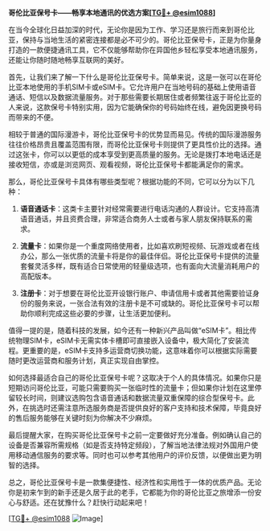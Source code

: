 **哥伦比亚保号卡——畅享本地通讯的优选方案[[TG💪+ @esim1088](https://t.me/s/esim1088)]**

在当今全球化日益加深的时代，无论你是因为工作、学习还是旅行而来到哥伦比亚，保持与当地生活的紧密连接都是必不可少的。哥伦比亚保号卡，正是为你量身打造的一款便捷通讯工具，它不仅能够帮助你在异国他乡轻松享受本地通讯服务，还能让你随时随地畅享互联网的美好。

首先，让我们来了解一下什么是哥伦比亚保号卡。简单来说，这是一张可以在哥伦比亚本地使用的手机SIM卡或eSIM卡。它允许用户在当地号码的基础上使用语音通话、短信以及数据流量服务。对于那些需要长期居住或者频繁往返于哥伦比亚的人来说，这款保号卡特别实用，因为它能确保你的号码始终在线，避免因更换号码而带来的不便。

相较于普通的国际漫游卡，哥伦比亚保号卡的优势显而易见。传统的国际漫游服务往往价格昂贵且覆盖范围有限，而哥伦比亚保号卡则提供了更具性价比的选择。通过这张卡，你可以以更低的成本享受到更高质量的服务。无论是拨打本地电话还是接收短信，亦或是浏览网页、观看视频，哥伦比亚保号卡都能满足你的需求。

那么，哥伦比亚保号卡具体有哪些类型呢？根据功能的不同，它可以分为以下几种：

1. **语音通话卡**：这类卡主要针对经常需要进行电话沟通的人群设计。它支持高清语音通话，并且资费合理，非常适合商务人士或者与家人朋友保持联系的需求。
   
2. **流量卡**：如果你是一个重度网络使用者，比如喜欢刷短视频、玩游戏或者在线办公，那么一张优质的流量卡将是你的最佳伴侣。哥伦比亚保号卡提供的流量套餐灵活多样，既有适合日常使用的轻量级选项，也有面向大流量消耗用户的高配版本。

3. **注册卡**：对于想要在哥伦比亚开设银行账户、申请信用卡或者其他需要验证身份的服务来说，一张合法有效的注册卡是不可或缺的。哥伦比亚保号卡可以帮助你顺利完成这些必要的步骤，让生活更加便利。

值得一提的是，随着科技的发展，如今还有一种新兴产品叫做“eSIM卡”。相比传统物理SIM卡，eSIM卡无需实体卡槽即可直接嵌入设备中，极大简化了安装流程。更重要的是，eSIM卡支持多运营商切换功能，这意味着你可以根据实际需要随时更改运营商和服务计划，真正实现自由掌控。

如何选择最适合自己的哥伦比亚保号卡呢？这取决于个人的具体情况。如果你只是短期访问哥伦比亚，可能只需要购买一张临时性的流量卡；但如果你计划在这里停留较长时间，则建议选购包含语音通话和数据流量双重保障的综合型保号卡。此外，在挑选时还需注意所选服务商是否提供良好的客户支持和技术保障，毕竟良好的售后服务能够在关键时刻为你解决不少麻烦。

最后提醒大家，在购买哥伦比亚保号卡之前一定要做好充分准备。例如确认自己的设备是否兼容所需规格（如是否支持特定频段），了解当地法律法规对外国用户使用移动通信服务的要求等。同时也可以参考其他用户的评价反馈，以便做出更为明智的选择。

总之，哥伦比亚保号卡是一款集便捷性、经济性和实用性于一体的优质产品。无论你是初来乍到的新手还是久居于此的老手，它都能为你的哥伦比亚之旅增添一份安心与舒适。还在犹豫什么？赶快行动起来吧！

[[TG💪+ @esim1088](https://t.me/s/esim1088) ![Image](https://i.postimg.cc/4NQfJmqS/Snipaste-2025-05-13-00-14-12.png)]